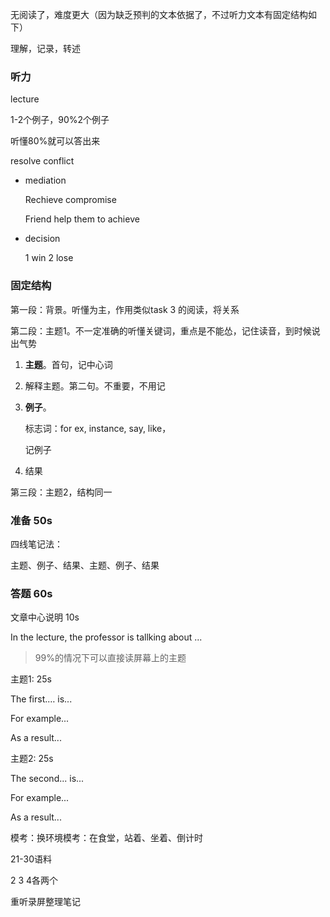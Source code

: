 无阅读了，难度更大（因为缺乏预判的文本依据了，不过听力文本有固定结构如下）

理解，记录，转述



### 听力

lecture

1-2个例子，90%2个例子

听懂80%就可以答出来



resolve conflict

- mediation 

  Rechieve compromise

  Friend help them to achieve

- decision

  1 win 2 lose



### 固定结构

第一段：背景。听懂为主，作用类似task 3 的阅读，将关系

第二段：主题1。不一定准确的听懂关键词，重点是不能怂，记住读音，到时候说出气势

1. **主题**。首句，记中心词

2. 解释主题。第二句。不重要，不用记

3. **例子**。

   标志词：for ex, instance, say, like，

   记例子

4. 结果

第三段：主题2，结构同一



### 准备 50s

四线笔记法：

主题、例子、结果、主题、例子、结果



### 答题 60s

文章中心说明 10s

In the lecture, the professor is tallking about ...

> 99%的情况下可以直接读屏幕上的主题

主题1: 25s

The first.… is...

For example...

As a result...

主题2: 25s

The second... is...

For example...

As a result...



模考：换环境模考：在食堂，站着、坐着、倒计时



21-30语料

2 3 4各两个

重听录屏整理笔记

